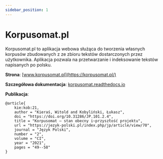 ```yaml
---
sidebar_position: 1
---
```


# Korpusomat.pl

Korpusomat.pl to aplikacja webowa służąca do tworzenia własnych korpusów zbudowanych z ze zbioru tekstów dostarczonych przez użytkownika. Aplikacja pozwala na przetwarzanie i indeksowanie tekstów napisanych po polsku.

__Strona__: [www.korpusomat.pl](https://korpusomat.pl/)

__Szczegółowa dokumentacja__: [korpusomat.readthedocs.io](https://korpusomat.readthedocs.io/)

__Publikacja__: 
```
@article{
    kie:kob:21,
    author = "Kieraś, Witold and Kobyliński, Łukasz",
    doi = "https://doi.org/10.31286/JP.101.2.4",
    title = "Korpusomat – stan obecny i~przyszłość projektu",
    url = "https://jezyk-polski.pl/index.php/jp/article/view/70",
    journal = "Język Polski",
    number = "2",
    volume = "CI",
    year = "2021",
    pages = "49--58"
}
```
